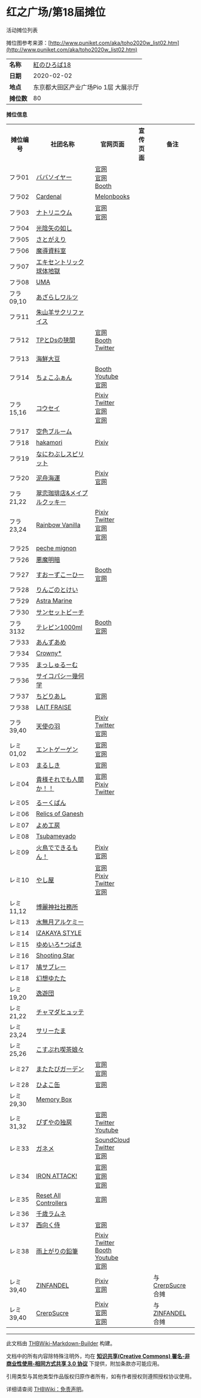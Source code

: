 # 红之广场/第18届摊位

<!-- source html: G:\repos\THBWiki-Markdown-Builder\THBWikiMarkdown\Temp\main\b\be\ns0%3A%E7%BA%A2%E4%B9%8B%E5%B9%BF%E5%9C%BA%2F%E7%AC%AC18%E5%B1%8A%E6%91%8A%E4%BD%8D.html -->

活动摊位列表

  
摊位图参考来源：[http://www.puniket.com/aka/toho2020w_list02.htm](http://www.puniket.com/aka/toho2020w_list02.htm)
  
  
  

  


<table>

<tbody><tr>
<td><b>名称</b></td>
<td><a href="/%E7%BA%A2%E4%B9%8B%E5%B9%BF%E5%9C%BA#18" title="红之广场">紅のひろば18</a>
</td></tr>
<tr>
<td><b>日期</b></td>
<td>2020-02-02
</td></tr>
<tr>
<td><b>地点</b></td>
<td>东京都大田区产业广场Pio 1层 大展示厅
</td></tr>
<tr>
<td><b>摊位数</b></td>
<td>80
</td></tr></tbody></table>


 **摊位信息**   

<table><tbody><tr><th>摊位编号</th><th>社团名称</th><th>官网页面</th><th>宣传页面</th><th>备注</th></tr><tr><td id="ババソイヤー">フラ01</td><td><a href="./ババソイヤー.md" title="ババソイヤー">ババソイヤー</a></td><td><a rel="nofollow" class="external text" href="http://babasoyer.com/main">官网</a><br><a rel="nofollow" class="external text" href="http://www.geocities.jp/babasoyer/main.htm">官网</a><br><a rel="nofollow" class="external text" href="https://babasoyer.booth.pm/">Booth</a></td><td></td><td></td></tr>
<tr><td id="Cardenal">フラ02</td><td><a href="./Cardenal.md" title="Cardenal">Cardenal</a></td><td><a rel="nofollow" class="external text" href="https://www.melonbooks.co.jp/circle/index.php?circle_id=23672">Melonbooks</a></td><td></td><td></td></tr>
<tr><td id="ナトリニウム">フラ03</td><td><a href="./ナトリニウム.md" title="ナトリニウム">ナトリニウム</a></td><td><a rel="nofollow" class="external text" href="https://www.natrinium.xyz/">官网</a><br><a rel="nofollow" class="external text" href="http://seascorpion.hatenadiary.jp/">官网</a></td><td></td><td></td></tr>
<tr><td id="光陰矢の如し">フラ04</td><td><a href="/index.php?title=%E5%85%89%E9%99%B0%E7%9F%A2%E3%81%AE%E5%A6%82%E3%81%97&amp;action=edit&amp;redlink=1" class="new" title="光陰矢の如し（页面不存在）">光陰矢の如し</a></td><td></td><td></td><td></td></tr>
<tr><td id="さとがえり">フラ05</td><td><a href="/index.php?title=%E3%81%95%E3%81%A8%E3%81%8C%E3%81%88%E3%82%8A&amp;action=edit&amp;redlink=1" class="new" title="さとがえり（页面不存在）">さとがえり</a></td><td></td><td></td><td></td></tr>
<tr><td id="魔導資料室">フラ06</td><td><a href="/index.php?title=%E9%AD%94%E5%B0%8E%E8%B3%87%E6%96%99%E5%AE%A4&amp;action=edit&amp;redlink=1" class="new" title="魔導資料室（页面不存在）">魔導資料室</a></td><td></td><td></td><td></td></tr>
<tr><td id="エキセントリック球体地獄">フラ07</td><td><a href="./エキセントリック球体地獄.md" title="エキセントリック球体地獄">エキセントリック球体地獄</a></td><td></td><td></td><td></td></tr>
<tr><td id="UMA">フラ08</td><td><a href="./うま.md" title="うま" unred="">UMA</a></td><td></td><td></td><td></td></tr>
<tr><td id="あざらしワルツ">フラ09,10</td><td><a href="/index.php?title=%E3%81%82%E3%81%96%E3%82%89%E3%81%97%E3%83%AF%E3%83%AB%E3%83%84&amp;action=edit&amp;redlink=1" class="new" title="あざらしワルツ（页面不存在）">あざらしワルツ</a></td><td></td><td></td><td></td></tr>
<tr><td id="朱山羊サクリファイス">フラ11</td><td><a href="./朱山羊サクリファイス.md" title="朱山羊サクリファイス">朱山羊サクリファイス</a></td><td></td><td></td><td></td></tr>
<tr><td id="TPとDsの狭間">フラ12</td><td><a href="./TPとDsの狭間.md" title="TPとDsの狭間">TPとDsの狭間</a></td><td><a rel="nofollow" class="external text" href="http://www.tp-ds.com/">官网</a><br><a rel="nofollow" class="external text" href="https://tp-ds.booth.pm/">Booth</a><br><a rel="nofollow" class="external text" href="https://twitter.com/qqqrinkappp">Twitter</a></td><td></td><td></td></tr>
<tr><td id="海鮮大豆">フラ13</td><td><a href="/index.php?title=%E6%B5%B7%E9%AE%AE%E5%A4%A7%E8%B1%86&amp;action=edit&amp;redlink=1" class="new" title="海鮮大豆（页面不存在）">海鮮大豆</a></td><td></td><td></td><td></td></tr>
<tr><td id="ちょこふぁん">フラ14</td><td><a href="./ちょこふぁん.md" title="ちょこふぁん">ちょこふぁん</a></td><td><a rel="nofollow" class="external text" href="https://subachoco.booth.pm/">Booth</a><br><a rel="nofollow" class="external text" href="https://www.youtube.com/@chocofan_official">Youtube</a><br><a rel="nofollow" class="external text" href="https://chocofan00.tumblr.com/">官网</a></td><td></td><td></td></tr>
<tr><td id="コウセイ">フラ15,16</td><td><a href="./コウセイ.md" title="コウセイ">コウセイ</a></td><td><a rel="nofollow" class="external text" href="https://www.pixiv.net/users/1700201">Pixiv</a><br><a rel="nofollow" class="external text" href="https://twitter.com/franruhika">Twitter</a><br><a rel="nofollow" class="external text" href="https://ruhika.wixsite.com/kousei">官网</a><br><a rel="nofollow" class="external text" href="http://hikaru1993.blog47.fc2.com">官网</a></td><td></td><td></td></tr>
<tr><td id="空色ブルーム">フラ17</td><td><a href="/index.php?title=%E7%A9%BA%E8%89%B2%E3%83%96%E3%83%AB%E3%83%BC%E3%83%A0&amp;action=edit&amp;redlink=1" class="new" title="空色ブルーム（页面不存在）">空色ブルーム</a></td><td></td><td></td><td></td></tr>
<tr><td id="hakamori">フラ18</td><td><a href="./hakamori.md" title="hakamori">hakamori</a></td><td><a rel="nofollow" class="external text" href="https://www.pixiv.net/users/897430">Pixiv</a></td><td></td><td></td></tr>
<tr><td id="なにわぶしスピリット">フラ19</td><td><a href="/index.php?title=%E3%81%AA%E3%81%AB%E3%82%8F%E3%81%B6%E3%81%97%E3%82%B9%E3%83%94%E3%83%AA%E3%83%83%E3%83%88&amp;action=edit&amp;redlink=1" class="new" title="なにわぶしスピリット（页面不存在）">なにわぶしスピリット</a></td><td></td><td></td><td></td></tr>
<tr><td id="泥舟海運">フラ20</td><td><a href="./泥舟海運.md" title="泥舟海運">泥舟海運</a></td><td><a rel="nofollow" class="external text" href="https://www.pixiv.net/member.php?id=1304081">Pixiv</a><br><a rel="nofollow" class="external text" href="http://ffkaiura.sakura.ne.jp/">官网</a></td><td></td><td></td></tr>
<tr><td id="翠恋珈琲店&amp;メイプルクッキー">フラ21,22</td><td><a href="/index.php?title=%E7%BF%A0%E6%81%8B%E7%8F%88%E7%90%B2%E5%BA%97%26%E3%83%A1%E3%82%A4%E3%83%97%E3%83%AB%E3%82%AF%E3%83%83%E3%82%AD%E3%83%BC&amp;action=edit&amp;redlink=1" class="new" title="翠恋珈琲店&amp;メイプルクッキー（页面不存在）">翠恋珈琲店&amp;メイプルクッキー</a></td><td></td><td></td><td></td></tr>
<tr><td id="Rainbow_Vanilla">フラ23,24</td><td><a href="./Rainbow_Vanilla.md" title="Rainbow Vanilla">Rainbow Vanilla</a></td><td><a rel="nofollow" class="external text" href="https://www.pixiv.net/users/70822/">Pixiv</a><br><a rel="nofollow" class="external text" href="https://twitter.com/maturiuta">Twitter</a><br><a rel="nofollow" class="external text" href="http://rainbowvanilla.blog117.fc2.com/">官网</a><br><a rel="nofollow" class="external text" href="http://rainbowvanilla.web.fc2.com/">官网</a></td><td></td><td></td></tr>
<tr><td id="peche_mignon">フラ25</td><td><a href="/index.php?title=peche_mignon&amp;action=edit&amp;redlink=1" class="new" title="peche mignon（页面不存在）">peche mignon</a></td><td></td><td></td><td></td></tr>
<tr><td id="悪魔明暗">フラ26</td><td><a href="/index.php?title=%E6%82%AA%E9%AD%94%E6%98%8E%E6%9A%97&amp;action=edit&amp;redlink=1" class="new" title="悪魔明暗（页面不存在）">悪魔明暗</a></td><td></td><td></td><td></td></tr>
<tr><td id="すおーずこーひー">フラ27</td><td><a href="./すおーずこーひー.md" title="すおーずこーひー">すおーずこーひー</a></td><td><a rel="nofollow" class="external text" href="https://suo.booth.pm/">Booth</a><br><a rel="nofollow" class="external text" href="https://suo117.tumblr.com/">官网</a></td><td></td><td></td></tr>
<tr><td id="りんごのとけい">フラ28</td><td><a href="/index.php?title=%E3%82%8A%E3%82%93%E3%81%94%E3%81%AE%E3%81%A8%E3%81%91%E3%81%84&amp;action=edit&amp;redlink=1" class="new" title="りんごのとけい（页面不存在）">りんごのとけい</a></td><td></td><td></td><td></td></tr>
<tr><td id="Astra_Marine">フラ29</td><td><a href="/index.php?title=Astra_Marine&amp;action=edit&amp;redlink=1" class="new" title="Astra Marine（页面不存在）">Astra Marine</a></td><td></td><td></td><td></td></tr>
<tr><td id="サンセットビーチ">フラ30</td><td><a href="/index.php?title=%E3%82%B5%E3%83%B3%E3%82%BB%E3%83%83%E3%83%88%E3%83%93%E3%83%BC%E3%83%81&amp;action=edit&amp;redlink=1" class="new" title="サンセットビーチ（页面不存在）">サンセットビーチ</a></td><td></td><td></td><td></td></tr>
<tr><td id="テレピン1000ml">フラ3132</td><td><a href="./テレピン1000ml.md" title="テレピン1000ml">テレピン1000ml</a></td><td><a rel="nofollow" class="external text" href="https://kabadikara.booth.pm/">Booth</a><br><a rel="nofollow" class="external text" href="http://turpentine517.blog71.fc2.com/">官网</a></td><td></td><td></td></tr>
<tr><td id="あんずあめ">フラ33</td><td><a href="/index.php?title=%E3%81%82%E3%82%93%E3%81%9A%E3%81%82%E3%82%81&amp;action=edit&amp;redlink=1" class="new" title="あんずあめ（页面不存在）">あんずあめ</a></td><td></td><td></td><td></td></tr>
<tr><td id="Crowny*">フラ34</td><td><a href="/index.php?title=Crowny*&amp;action=edit&amp;redlink=1" class="new" title="Crowny*（页面不存在）">Crowny*</a></td><td></td><td></td><td></td></tr>
<tr><td id="まっしゅるーむ">フラ35</td><td><a href="/index.php?title=%E3%81%BE%E3%81%A3%E3%81%97%E3%82%85%E3%82%8B%E3%83%BC%E3%82%80&amp;action=edit&amp;redlink=1" class="new" title="まっしゅるーむ（页面不存在）">まっしゅるーむ</a></td><td></td><td></td><td></td></tr>
<tr><td id="サイコパシー幾何学">フラ36</td><td><a href="/index.php?title=%E3%82%B5%E3%82%A4%E3%82%B3%E3%83%91%E3%82%B7%E3%83%BC%E5%B9%BE%E4%BD%95%E5%AD%A6&amp;action=edit&amp;redlink=1" class="new" title="サイコパシー幾何学（页面不存在）">サイコパシー幾何学</a></td><td></td><td></td><td></td></tr>
<tr><td id="ちどりあし">フラ37</td><td><a href="./ちどりあし.md" title="ちどりあし">ちどりあし</a></td><td><a rel="nofollow" class="external text" href="http://mzkzm.huruike.com">官网</a></td><td></td><td></td></tr>
<tr><td id="LAIT_FRAISE">フラ38</td><td><a href="/index.php?title=LAIT_FRAISE&amp;action=edit&amp;redlink=1" class="new" title="LAIT FRAISE（页面不存在）">LAIT FRAISE</a></td><td></td><td></td><td></td></tr>
<tr><td id="天使の羽">フラ39,40</td><td><a href="./天使の羽.md" title="天使の羽">天使の羽</a></td><td><a rel="nofollow" class="external text" href="https://www.pixiv.net/member.php?id=5499">Pixiv</a><br><a rel="nofollow" class="external text" href="https://twitter.com/landsale_tl">Twitter</a><br><a rel="nofollow" class="external text" href="http://sukumizu.sakura.ne.jp/">官网</a></td><td></td><td></td></tr>
<tr><td id="エントゲーゲン">レミ01,02</td><td><a href="./エントゲーゲン.md" title="エントゲーゲン">エントゲーゲン</a></td><td><a rel="nofollow" class="external text" href="https://sites.google.com/view/entgegen/">官网</a><br><a rel="nofollow" class="external text" href="http://www.geocities.jp/crescentrune/">官网</a></td><td></td><td></td></tr>
<tr><td id="まるしき">レミ03</td><td><a href="./まるしき.md" title="まるしき">まるしき</a></td><td><a rel="nofollow" class="external text" href="https://th-dtr.ddo.jp/wordpress/">官网</a></td><td></td><td></td></tr>
<tr><td id="貴様それでも人間か！！">レミ04</td><td><a href="./貴様それでも人間か！！.md" title="貴様それでも人間か！！">貴様それでも人間か！！</a></td><td><a rel="nofollow" class="external text" href="http://www.kisama.net/">官网</a><br><a rel="nofollow" class="external text" href="https://www.pixiv.net/member.php?id=118947">Pixiv</a><br><a rel="nofollow" class="external text" href="https://twitter.com/tano_no">Twitter</a></td><td></td><td></td></tr>
<tr><td id="るーくぱん">レミ05</td><td><a href="/index.php?title=%E3%82%8B%E3%83%BC%E3%81%8F%E3%81%B1%E3%82%93&amp;action=edit&amp;redlink=1" class="new" title="るーくぱん（页面不存在）">るーくぱん</a></td><td></td><td></td><td></td></tr>
<tr><td id="Relics_of_Ganesh">レミ06</td><td><a href="/index.php?title=Relics_of_Ganesh&amp;action=edit&amp;redlink=1" class="new" title="Relics of Ganesh（页面不存在）">Relics of Ganesh</a></td><td></td><td></td><td></td></tr>
<tr><td id="よめ工房">レミ07</td><td><a href="/index.php?title=%E3%82%88%E3%82%81%E5%B7%A5%E6%88%BF&amp;action=edit&amp;redlink=1" class="new" title="よめ工房（页面不存在）">よめ工房</a></td><td></td><td></td><td></td></tr>
<tr><td id="Tsubameyado">レミ08</td><td><a href="/index.php?title=Tsubameyado&amp;action=edit&amp;redlink=1" class="new" title="Tsubameyado（页面不存在）">Tsubameyado</a></td><td></td><td></td><td></td></tr>
<tr><td id="火鳥でできるもん！">レミ09</td><td><a href="./火鳥でできるもん！.md" title="火鳥でできるもん！">火鳥でできるもん！</a></td><td><a rel="nofollow" class="external text" href="https://www.pixiv.net/users/194211/">Pixiv</a><br><a rel="nofollow" class="external text" href="http://hitoriandyou.blog.fc2.com/">官网</a></td><td></td><td></td></tr>
<tr><td id="やし屋">レミ10</td><td><a href="./やし屋.md" title="やし屋">やし屋</a></td><td><a rel="nofollow" class="external text" href="https://www.dlsite.com/maniax/circle/profile/=/maker_id/RG17986.html">官网</a><br><a rel="nofollow" class="external text" href="https://www.pixiv.net/member.php?id=8604">Pixiv</a><br><a rel="nofollow" class="external text" href="https://twitter.com/02yassy">Twitter</a><br><a rel="nofollow" class="external text" href="http://tokumei.sakura.ne.jp/">官网</a></td><td></td><td></td></tr>
<tr><td id="博麗神社社務所">レミ11,12</td><td><a href="./博丽神社事务所.md" title="博丽神社事务所" unred="">博麗神社社務所</a></td><td></td><td></td><td></td></tr>
<tr><td id="水無月アルケミー">レミ13</td><td><a href="/index.php?title=%E6%B0%B4%E7%84%A1%E6%9C%88%E3%82%A2%E3%83%AB%E3%82%B1%E3%83%9F%E3%83%BC&amp;action=edit&amp;redlink=1" class="new" title="水無月アルケミー（页面不存在）">水無月アルケミー</a></td><td></td><td></td><td></td></tr>
<tr><td id="IZAKAYA_STYLE">レミ14</td><td><a href="/index.php?title=IZAKAYA_STYLE&amp;action=edit&amp;redlink=1" class="new" title="IZAKAYA STYLE（页面不存在）">IZAKAYA STYLE</a></td><td></td><td></td><td></td></tr>
<tr><td id="ゆめいろ*つばき">レミ15</td><td><a href="/index.php?title=%E3%82%86%E3%82%81%E3%81%84%E3%82%8D*%E3%81%A4%E3%81%B0%E3%81%8D&amp;action=edit&amp;redlink=1" class="new" title="ゆめいろ*つばき（页面不存在）">ゆめいろ*つばき</a></td><td></td><td></td><td></td></tr>
<tr><td id="Shooting_Star">レミ16</td><td><a href="./Shooting_Star（Pizuya's_Cell）.md" title="Shooting Star（Pizuya&#39;s Cell）" unred="">Shooting Star</a></td><td></td><td></td><td></td></tr>
<tr><td id="鳩サブレー">レミ17</td><td><a href="/index.php?title=%E9%B3%A9%E3%82%B5%E3%83%96%E3%83%AC%E3%83%BC&amp;action=edit&amp;redlink=1" class="new" title="鳩サブレー（页面不存在）">鳩サブレー</a></td><td></td><td></td><td></td></tr>
<tr><td id="幻想ゆたた">レミ18</td><td><a href="./幻想ゆたた.md" title="幻想ゆたた">幻想ゆたた</a></td><td></td><td></td><td></td></tr>
<tr><td id="逸遊団">レミ19,20</td><td><a href="/index.php?title=%E9%80%B8%E9%81%8A%E5%9B%A3&amp;action=edit&amp;redlink=1" class="new" title="逸遊団（页面不存在）">逸遊団</a></td><td></td><td></td><td></td></tr>
<tr><td id="チャマダヒュッテ">レミ21,22</td><td><a href="/index.php?title=%E3%83%81%E3%83%A3%E3%83%9E%E3%83%80%E3%83%92%E3%83%A5%E3%83%83%E3%83%86&amp;action=edit&amp;redlink=1" class="new" title="チャマダヒュッテ（页面不存在）">チャマダヒュッテ</a></td><td></td><td></td><td></td></tr>
<tr><td id="サリーたま">レミ23,24</td><td><a href="/index.php?title=%E3%82%B5%E3%83%AA%E3%83%BC%E3%81%9F%E3%81%BE&amp;action=edit&amp;redlink=1" class="new" title="サリーたま（页面不存在）">サリーたま</a></td><td></td><td></td><td></td></tr>
<tr><td id="こすぷれ喫茶娘々">レミ25,26</td><td><a href="/index.php?title=%E3%81%93%E3%81%99%E3%81%B7%E3%82%8C%E5%96%AB%E8%8C%B6%E5%A8%98%E3%80%85&amp;action=edit&amp;redlink=1" class="new" title="こすぷれ喫茶娘々（页面不存在）">こすぷれ喫茶娘々</a></td><td></td><td></td><td></td></tr>
<tr><td id="またたびガーデン">レミ27</td><td><a href="./またたびガーデン.md" title="またたびガーデン">またたびガーデン</a></td><td><a rel="nofollow" class="external text" href="http://afantasy.iza-yoi.net/">官网</a><br><a rel="nofollow" class="external text" href="https://mt-tb.jimdofree.com/">官网</a></td><td></td><td></td></tr>
<tr><td id="ひよこ缶">レミ28</td><td><a href="./ひよこ缶.md" title="ひよこ缶">ひよこ缶</a></td><td><a rel="nofollow" class="external text" href="https://hiyokokan.com/">官网</a></td><td></td><td></td></tr>
<tr><td id="Memory_Box">レミ29,30</td><td><a href="./Memory_Box（同人专辑）.md" title="Memory Box（同人专辑）" unred="">Memory Box</a></td><td></td><td></td><td></td></tr>
<tr><td id="ぴずやの独房">レミ31,32</td><td><a href="/%E3%81%B4%E3%81%9A%E3%82%84%E3%81%AE%E7%8B%AC%E6%88%BF" class="mw-redirect" title="ぴずやの独房">ぴずやの独房</a></td><td><a rel="nofollow" class="external text" href="http://pizuya.com/">官网</a><br><a rel="nofollow" class="external text" href="https://twitter.com/pizuyascell">Twitter</a><br><a rel="nofollow" class="external text" href="https://www.youtube.com/@pizuyas_cell">Youtube</a></td><td></td><td></td></tr>
<tr><td id="ガネメ">レミ33</td><td><a href="./ガネメ.md" title="ガネメ">ガネメ</a></td><td><a rel="nofollow" class="external text" href="https://soundcloud.com/ganemes">SoundCloud</a><br><a rel="nofollow" class="external text" href="https://twitter.com/ganemes">Twitter</a><br><a rel="nofollow" class="external text" href="http://ganemes278.blog.fc2.com/">官网</a></td><td></td><td></td></tr>
<tr><td id="IRON_ATTACK!">レミ34</td><td><a href="./IRON_ATTACK!.md" title="IRON ATTACK!">IRON ATTACK!</a></td><td><a rel="nofollow" class="external text" href="http://sound.jp/ironchino/attack.html">官网</a><br><a rel="nofollow" class="external text" href="http://ameblo.jp/ironchino/">官网</a><br><a rel="nofollow" class="external text" href="https://ion1128.wixsite.com/ironattack">官网</a></td><td></td><td></td></tr>
<tr><td id="Reset_All_Controllers">レミ35</td><td><a href="./Reset_All_Controllers.md" title="Reset All Controllers">Reset All Controllers</a></td><td><a rel="nofollow" class="external text" href="http://reset-all-controllers.com/">官网</a></td><td></td><td></td></tr>
<tr><td id="千歳ラムネ">レミ36</td><td><a href="./千歳ラムネ.md" title="千歳ラムネ">千歳ラムネ</a></td><td></td><td></td><td></td></tr>
<tr><td id="西向く侍">レミ37</td><td><a href="./西向く侍.md" title="西向く侍">西向く侍</a></td><td><a rel="nofollow" class="external text" href="http://www.369musiq.com/">官网</a></td><td></td><td></td></tr>
<tr><td id="雨上がりの鉛筆">レミ38</td><td><a href="./雨上がりの鉛筆.md" title="雨上がりの鉛筆">雨上がりの鉛筆</a></td><td><a rel="nofollow" class="external text" href="https://www.pixiv.net/users/17475150">Pixiv</a><br><a rel="nofollow" class="external text" href="https://twitter.com/lakestep55">Twitter</a><br><a rel="nofollow" class="external text" href="https://ameagarinoenpitu.booth.pm/">Booth</a><br><a rel="nofollow" class="external text" href="https://www.youtube.com/channel/UCT7K3Y6cAldV94Rv-TwDU7Q">Youtube</a><br><a rel="nofollow" class="external text" href="http://ameagarinoenpitu.blog.fc2.com/">官网</a></td><td></td><td></td></tr>
<tr><td id="ZINFANDEL">レミ39,40</td><td><a href="./ZINFANDEL.md" title="ZINFANDEL">ZINFANDEL</a></td><td><a rel="nofollow" class="external text" href="https://www.pixiv.net/users/3684923">Pixiv</a><br><a rel="nofollow" class="external text" href="https://hyura35.wixsite.com/zinfandel">官网</a></td><td></td><td>与<a href="./CrerpSucre.md" title="CrerpSucre">CrerpSucre</a>合摊</td></tr>
<tr><td id="CrerpSucre">レミ39,40</td><td><a href="./CrerpSucre.md" title="CrerpSucre">CrerpSucre</a></td><td><a rel="nofollow" class="external text" href="http://www.pixiv.net/member.php?id=3862270">Pixiv</a><br><a rel="nofollow" class="external text" href="http://crerp1113.wixsite.com/crerp-sucre">官网</a><br><a rel="nofollow" class="external text" href="http://primitivo.blog.fc2.com/">官网</a></td><td></td><td>与<a href="./ZINFANDEL.md" title="ZINFANDEL">ZINFANDEL</a>合摊</td></tr></tbody></table>







---

此文档由 [THBWiki-Markdown-Builder](https://github.com/Delsin-Yu/THBWiki-Markdown-Builder) 构建。

文档中的所有内容除特殊注明外，均在 [**知识共享(Creative Commons) 署名-非商业性使用-相同方式共享 3.0 协议**](https://creativecommons.org/licenses/by-sa/3.0/deed.zh-hans) 下提供，附加条款亦可能应用。

引用类型与其他类型作品版权归原作者所有，如有作者授权则遵照授权协议使用。

详细请查阅 [THBWiki：免责声明](https://thbwiki.cc/THBWiki:%E5%85%8D%E8%B4%A3%E5%A3%B0%E6%98%8E)。

